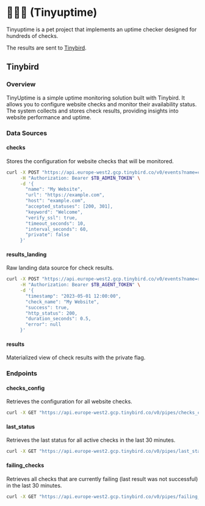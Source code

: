 # 🤏🔎🌐 (Tinyuptime)

Tinyuptime is a pet project that implements an uptime checker designed for
hundreds of checks.

The results are sent to [Tinybird](https://tinybird.co).

## Tinybird

### Overview
TinyUptime is a simple uptime monitoring solution built with Tinybird. It allows you to configure website checks and monitor their availability status. The system collects and stores check results, providing insights into website performance and uptime.

### Data Sources

#### checks
Stores the configuration for website checks that will be monitored.

```bash
curl -X POST "https://api.europe-west2.gcp.tinybird.co/v0/events?name=checks" \
     -H "Authorization: Bearer $TB_ADMIN_TOKEN" \
     -d '{
       "name": "My Website",
       "url": "https://example.com",
       "host": "example.com",
       "accepted_statuses": [200, 301],
       "keyword": "Welcome",
       "verify_ssl": true,
       "timeout_seconds": 10,
       "interval_seconds": 60,
       "private": false
     }'
```

#### results_landing
Raw landing data source for check results.

```bash
curl -X POST "https://api.europe-west2.gcp.tinybird.co/v0/events?name=results_landing" \
     -H "Authorization: Bearer $TB_AGENT_TOKEN" \
     -d '{
       "timestamp": "2023-05-01 12:00:00",
       "check_name": "My Website",
       "success": true,
       "http_status": 200,
       "duration_seconds": 0.5,
       "error": null
     }'
```

#### results
Materialized view of check results with the private flag.

### Endpoints

#### checks_config
Retrieves the configuration for all website checks.

```bash
curl -X GET "https://api.europe-west2.gcp.tinybird.co/v0/pipes/checks_config.json?token=$TB_AGENT_TOKEN"
```

#### last_status
Retrieves the last status for all active checks in the last 30 minutes.

```bash
curl -X GET "https://api.europe-west2.gcp.tinybird.co/v0/pipes/last_status.json?token=$TB_PUBLIC_READER_TOKEN&tz=Europe/Madrid"
```

#### failing_checks
Retrieves all checks that are currently failing (last result was not successful) in the last 30 minutes.

```bash
curl -X GET "https://api.europe-west2.gcp.tinybird.co/v0/pipes/failing_checks.json?token=$TB_PUBLIC_READER_TOKEN&tz=Europe/Madrid"
```
